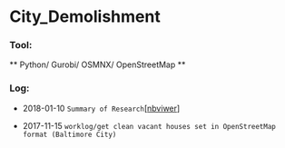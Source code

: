 # City_Demolishment

### Tool:
** Python/ Gurobi/ OSMNX/ OpenStreetMap **

### Log:
* 2018-01-10 `Summary of Research`[[nbviwer](http://nbviewer.jupyter.org/github/LennyFan/City_Demolishment_Research/blob/master/WorkLog/%5B01%5DSummary.ipynb)] 

* 2017-11-15 `worklog/get clean vacant houses set in OpenStreetMap format (Baltimore City)`


   
